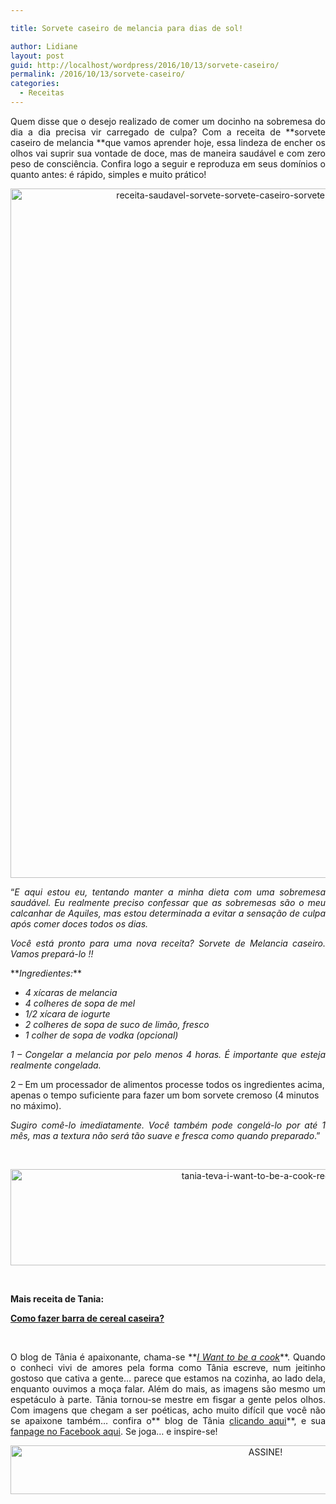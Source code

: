 ```yaml
---

title: Sorvete caseiro de melancia para dias de sol!

author: Lidiane
layout: post
guid: http://localhost/wordpress/2016/10/13/sorvete-caseiro/
permalink: /2016/10/13/sorvete-caseiro/
categories:
  - Receitas
---
```

<p align="justify">
  Quem disse que o desejo realizado de comer um docinho na sobremesa do dia a dia precisa vir carregado de culpa? Com a receita de **sorvete caseiro de melancia **que vamos aprender hoje, essa lindeza de encher os olhos vai suprir sua vontade de doce, mas de maneira saudável e com zero peso de consciência. Confira logo a seguir e reproduza em seus domínios o quanto antes: é rápido, simples e muito prático!
</p>

<p align="center">
  <img class="alignnone size-full wp-image-13100" src="http://www.trololodemulher.com.br/blog/wp-content/uploads/2016/10/RECEITA-SAUDAVEL-SORVETE-SORVETE-CASEIRO-SORVETE-DE-MELANCIA-CASEIRO.jpg" alt="receita-saudavel-sorvete-sorvete-caseiro-sorvete-de-melancia-caseiro" width="800" height="1103" />
</p>

<p align="justify">
  “<em>E aqui estou eu, tentando manter a minha dieta com uma sobremesa saudável. Eu realmente preciso confessar que as sobremesas são o meu calcanhar de Aquiles, mas estou determinada a evitar a sensação de culpa após comer doces todos os dias.</em>
</p>

<p align="justify">
  <em>Você está pronto para uma nova receita? Sorvete de Melancia caseiro. Vamos prepará-lo !!</em>
</p>

<p align="justify">
  **<em>Ingredientes:</em>**
</p>

  * <div align="justify">
      <em>4 xícaras de melancia </em>
    </div>

  * <div align="justify">
      <em>4 colheres de sopa de mel </em>
    </div>

  * <div align="justify">
      <em>1/2 xícara de iogurte </em>
    </div>

  * <div align="justify">
      <em>2 colheres de sopa de suco de limão, fresco </em>
    </div>

  * <div align="justify">
      <em>1 colher de sopa de vodka (opcional)</em>
    </div>

<p align="justify">
  <em>1 – Congelar a melancia por pelo menos 4 horas. É importante que esteja realmente congelada.</em>
</p>

2 – Em um processador de alimentos processe todos os ingredientes acima, apenas o tempo suficiente para fazer um bom sorvete cremoso (4 minutos no máximo).

<p align="justify">
  <em>Sugiro comê-lo imediatamente. Você também pode congelá-lo por até 1 mês, mas a textura não será tão suave e fresca como quando preparado</em>.”
</p>

&nbsp;

<p align="center">
  <img class="alignnone size-full wp-image-13037" src="http://www.trololodemulher.com.br/blog/wp-content/uploads/2016/10/TANIA-TEVA-I-WANT-TO-BE-A-COOK-RECEITAS.jpg" alt="tania-teva-i-want-to-be-a-cook-receitas" width="800" height="154" />
</p>

&nbsp;

**Mais receita de Tania:**

<a href="http://www.trololodemulher.com.br/2016/10/05/barra-de-cereal-caseira/" target="_blank">**Como fazer barra de cereal caseira?**</a>

&nbsp;

<p align="justify">
  O blog de Tânia é apaixonante, chama-se **<em><a href="https://iwanttobeacook.wordpress.com/" target="_blank">I Want to be a cook</a></em>**. Quando o conheci vivi de amores pela forma como Tânia escreve, num jeitinho gostoso que cativa a gente… parece que estamos na cozinha, ao lado dela, enquanto ouvimos a moça falar. Além do mais, as imagens são mesmo um espetáculo à parte. Tânia tornou-se mestre em fisgar a gente pelos olhos. Com imagens que chegam a ser poéticas, acho muito difícil que você não se apaixone também… confira o** blog de Tânia <a href="https://iwanttobeacook.wordpress.com/" target="_blank">clicando aqui</a>**, e sua <a href="https://www.facebook.com/Iwanttobeacook-818578268272846/" target="_blank">fanpage no Facebook aqui</a>. Se joga… e inspire-se!
</p>

<p align="center">
  <a href="http://feedburner.google.com/fb/a/mailverify?uri=blogBichaFemea&loc=en_US" target="_blank"><img class="alignnone size-full wp-image-10439" src="http://www.trololodemulher.com.br/blog/wp-content/uploads/2014/09/ASSINE.png" alt="ASSINE!" width="800" height="78" /></a>
</p>

<p align="justify">